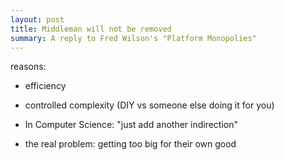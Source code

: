 ```yaml
---
layout: post
title: Middleman will not be removed
summary: A reply to Fred Wilson's "Platform Monopolies"
---
```



reasons:
- efficiency
- controlled complexity (DIY vs someone else doing it for you)
- In Computer Science: "just add another indirection"

- the real problem: getting too big for their own good

